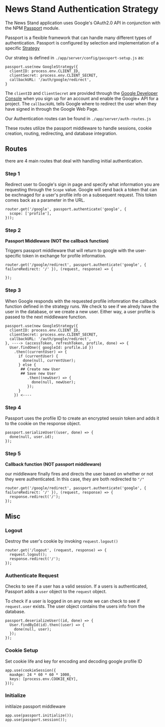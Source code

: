 # News Stand Authentication Strategy #

The News Stand application uses Google's OAuth2.0 API in conjunction with the NPM [Passport](http://www.passportjs.org/) module.

Passport is a flexible framework that can handle many different types of authentication. Passport is configured by selection and implementation of a specific [Strategy](http://www.passportjs.org/packages/)

Our strateg is defined in `./app/server/config/passport-setup.js` as:

```node
passport.use(new GoogleStrategy({
  clientID: process.env.CLIENT_ID,
  clientSecret: process.env.CLIENT_SECRET,
  callbackURL: '/auth/google/redirect',
}
```
The `clientID` and `ClientSecret` are provided through the [Google Developer Console](https://console.developers.google.com/apis) when you sign up for an account and enable the Google+ API for a project. The `callbackURL` tells Google where to redirect the user when they have signed in through the Google Web Page.

Our Authentication routes can be found in `./app/server/auth-routes.js`

These routes utilize the passport middleware to handle sessions, cookie creation, routing, redirecting, and database integration.

## Routes ##

there are 4 main routes that deal with handling initial authentication.

### Step 1 ###
Redirect user to Google's sign in page and specify what information you are requesting through the `Scope` value. Google will send back a token that can be exchnaged for a user's profile info on a subsequent request. This token comes back as a parameter in the URL.
```node
router.get('/google', passport.authenticate('google', {
  scope: ['profile'],
}));
```
### Step 2 ###
**Passport Middleware (NOT the callback function)**

Triggers passport middleware that will return to google with the user-specific token in exchange for profile information.

```node
router.get('/google/redirect', passport.authenticate('google', { failureRedirect: '/' }), (request, response) => {

});
```

### Step 3 ###
When Google responds with the requested profile infomration the callback function defined in the strategy runs. We check to see if we alredy have the user in the database, or we create a new user. Either way, a user profile is passed to the next middleware function.

```node
passport.use(new GoogleStrategy({
  clientID: process.env.CLIENT_ID,
  clientSecret: process.env.CLIENT_SECRET,
  callbackURL: '/auth/google/redirect',
}, ----> (accessToken, refreshToken, profile, done) => {
  User.findOne({ googleId: profile.id })
    .then((currentUser) => {
      if (currentUser) {
        done(null, currentUser);
      } else {
       ## Create new User
       ## Save new User
          .then((newUser) => {
            done(null, newUser);
          });
      }
    }) <----
```

### Step 4 ###
Passport uses the profile ID to create an encrypted sessin token and adds it to the cookie on the response object.
```node
passport.serializeUser((user, done) => {
  done(null, user.id);
});
```

### Step 5 ###
**Callback function (NOT passport middleware)**

our middleware finally fires and directs the user based on whether or not they were authenticated. In this case, they are both redirected to `"/"`

```node
router.get('/google/redirect', passport.authenticate('google', { failureRedirect: '/' }), (request, response) => {
  response.redirect('/');
});
```

## Misc ##
### Logout ###
Destroy the user's cookie by invoking `request.logout()`
```node
router.get('/logout', (request, response) => {
  request.logout();
  response.redirect('/');
});
```
### Authenticate Request ###
Checks to see if a user has a valid session. If a users is authenticated, Passport adds a `user` object to the `request` object. 

To check if a user is logged in on any route we can check to see if `request.user` exists. The user object contains the users info from the database.

```node
passport.deserializeUser((id, done) => {
  User.findById(id).then((user) => {
    done(null, user);
  });
});
```

### Cookie Setup ###
Set cookie life and key for encoding and decoding google profile ID
```node
app.use(cookieSession({
  maxAge: 24 * 60 * 60 * 1000,
  keys: [process.env.COOKIE_KEY],
}));
```

### Initialize ###
initilaize passport middleware
```node
app.use(passport.initialize());
app.use(passport.session());
```